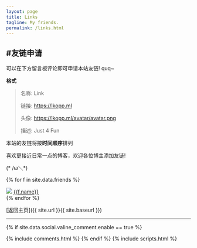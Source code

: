 ```yaml
---
layout: page
title: Links
tagline: My friends.
permalink: /links.html
---
```


## #友链申请

可以在下方留言板评论即可申请本站友链! quq~

**格式**

> 名称: Link
>
> 链接: https://lkopp.ml
>
> 头像: https://lkopp.ml/avatar/avatar.png
>
> 描述: Just 4 Fun

本站的友链将按**时间顺序**排列

喜欢更接近日常一点的博客，欢迎各位博主添加友链! 

(* /ω＼*)

{% for f in site.data.friends %}
<div class="link-chip">
 <img src="{{f.image}}" class="link-chip-icon">
 <a alt="{{f.describe}}" target="_blank" class="link-chip-title" href="{{f.url}}">{{f.name}}</a>
</div>
{% endfor %}

[返回主页]({{ site.url }}{{ site.baseurl }})

<hr/>

  {% if site.data.social.valine_comment.enable  == true %}
  <script src="/comment/av-min.js"></script>
  <script src="/comment/Valine.min.js"></script>
  <div id="comments"></div>
  {% include comments.html %}
  {% endif %}
  {% include scripts.html %}

